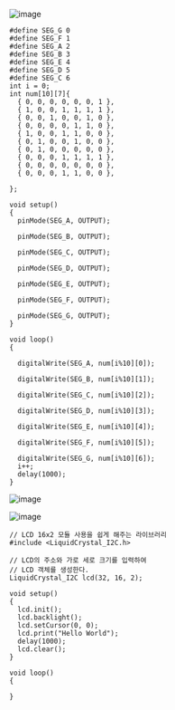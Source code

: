 ![image](https://user-images.githubusercontent.com/94054859/224464436-52af3ddb-1a1e-407d-93b3-e1bb26aa79ce.png)


```
#define SEG_G 0
#define SEG_F 1
#define SEG_A 2
#define SEG_B 3
#define SEG_E 4
#define SEG_D 5
#define SEG_C 6
int i = 0;
int num[10][7]{
  { 0, 0, 0, 0, 0, 0, 1 },
  { 1, 0, 0, 1, 1, 1, 1 },
  { 0, 0, 1, 0, 0, 1, 0 },
  { 0, 0, 0, 0, 1, 1, 0 },
  { 1, 0, 0, 1, 1, 0, 0 },
  { 0, 1, 0, 0, 1, 0, 0 },
  { 0, 1, 0, 0, 0, 0, 0 },
  { 0, 0, 0, 1, 1, 1, 1 },
  { 0, 0, 0, 0, 0, 0, 0 },
  { 0, 0, 0, 1, 1, 0, 0 },

};

void setup()
{
  pinMode(SEG_A, OUTPUT);
  
  pinMode(SEG_B, OUTPUT);
  
  pinMode(SEG_C, OUTPUT);
  
  pinMode(SEG_D, OUTPUT);
  
  pinMode(SEG_E, OUTPUT);
  
  pinMode(SEG_F, OUTPUT);
  
  pinMode(SEG_G, OUTPUT);
}

void loop()
{ 
  
  digitalWrite(SEG_A, num[i%10][0]);
  
  digitalWrite(SEG_B, num[i%10][1]);
  
  digitalWrite(SEG_C, num[i%10][2]);
  
  digitalWrite(SEG_D, num[i%10][3]);
  
  digitalWrite(SEG_E, num[i%10][4]);
 
  digitalWrite(SEG_F, num[i%10][5]);
  
  digitalWrite(SEG_G, num[i%10][6]);
  i++;
  delay(1000);
}
```

![image](https://user-images.githubusercontent.com/94054859/224465209-fddd213a-77dd-40ee-87f4-13cc39c87024.png)


![image](https://user-images.githubusercontent.com/94054859/224465164-9c3357bb-7496-4c09-87f7-5fc9d5d4f804.png)


```
// LCD 16x2 모듈 사용을 쉽게 해주는 라이브러리
#include <LiquidCrystal_I2C.h>

// LCD의 주소와 가로 세로 크기를 입력하여
// LCD 객체를 생성한다.
LiquidCrystal_I2C lcd(32, 16, 2);

void setup()
{
  lcd.init();
  lcd.backlight();
  lcd.setCursor(0, 0);
  lcd.print("Hello World");
  delay(1000);
  lcd.clear();
}

void loop()
{
                  
}
```
